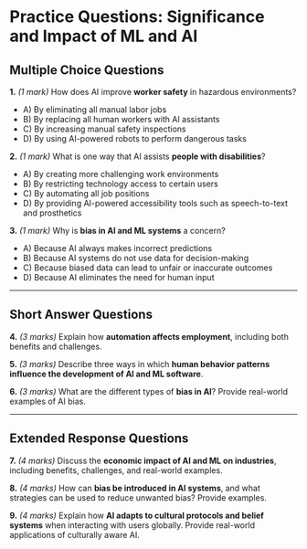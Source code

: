 # **Practice Questions: Significance and Impact of ML and AI**

## **Multiple Choice Questions**

**1.** *(1 mark)* How does AI improve **worker safety** in hazardous environments?  
   - A) By eliminating all manual labor jobs  
   - B) By replacing all human workers with AI assistants  
   - C) By increasing manual safety inspections  
   - D) By using AI-powered robots to perform dangerous tasks  

**2.** *(1 mark)* What is one way that AI assists **people with disabilities**?  
   - A) By creating more challenging work environments  
   - B) By restricting technology access to certain users
   - C) By automating all job positions  
   - D) By providing AI-powered accessibility tools such as speech-to-text and prosthetics    

**3.** *(1 mark)* Why is **bias in AI and ML systems** a concern?  
   - A) Because AI always makes incorrect predictions  
   - B) Because AI systems do not use data for decision-making    
   - C) Because biased data can lead to unfair or inaccurate outcomes
   - D) Because AI eliminates the need for human input  

---

## **Short Answer Questions**

**4.** *(3 marks)* Explain how **automation affects employment**, including both benefits and challenges.  

**5.** *(3 marks)* Describe three ways in which **human behavior patterns influence the development of AI and ML software**.  

**6.** *(3 marks)* What are the different types of **bias in AI**? Provide real-world examples of AI bias.  

---

## **Extended Response Questions**

**7.** *(4 marks)* Discuss the **economic impact of AI and ML on industries**, including benefits, challenges, and real-world examples.  

**8.** *(4 marks)* How can **bias be introduced in AI systems**, and what strategies can be used to reduce unwanted bias? Provide examples.  

**9.** *(4 marks)* Explain how **AI adapts to cultural protocols and belief systems** when interacting with users globally. Provide real-world applications of culturally aware AI.  
